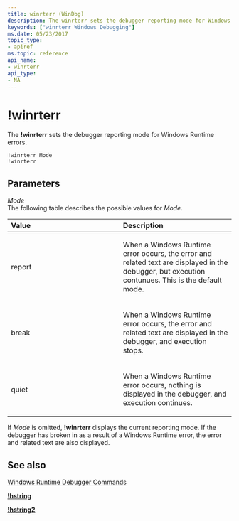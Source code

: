 ```yaml
---
title: winrterr (WinDbg)
description: The winrterr sets the debugger reporting mode for Windows Runtime errors.
keywords: ["winrterr Windows Debugging"]
ms.date: 05/23/2017
topic_type:
- apiref
ms.topic: reference
api_name:
- winrterr
api_type:
- NA
---
```


# !winrterr


The **!winrterr** sets the debugger reporting mode for Windows Runtime errors.

```dbgcmd
!winrterr Mode
!winrterr
```

## Parameters


<span id="Mode"></span><span id="mode"></span><span id="MODE"></span>*Mode*  
The following table describes the possible values for *Mode*.

<table>
<colgroup>
<col width="50%" />
<col width="50%" />
</colgroup>
<thead>
<tr class="header">
<th align="left">Value</th>
<th align="left">Description</th>
</tr>
</thead>
<tbody>
<tr class="odd">
<td align="left"><p><span id="report"></span><span id="REPORT"></span>report</p></td>
<td align="left"><p>When a Windows Runtime error occurs, the error and related text are displayed in the debugger, but execution contunues. This is the default mode.</p></td>
</tr>
<tr class="even">
<td align="left"><p><span id="break"></span><span id="BREAK"></span>break</p></td>
<td align="left"><p>When a Windows Runtime error occurs, the error and related text are displayed in the debugger, and execution stops.</p></td>
</tr>
<tr class="odd">
<td align="left"><p><span id="quiet"></span><span id="QUIET"></span>quiet</p></td>
<td align="left"><p>When a Windows Runtime error occurs, nothing is displayed in the debugger, and execution continues.</p></td>
</tr>
</tbody>
</table>

 

If *Mode* is omitted, **!winrterr** displays the current reporting mode. If the debugger has broken in as a result of a Windows Runtime error, the error and related text are also displayed.

## <span id="see_also"></span>See also


[Windows Runtime Debugger Commands](../debugger/windows-runtime-debugger-commands.md)

[**!hstring**](-hstring.md)

[**!hstring2**](-hstring2.md)

 

 






